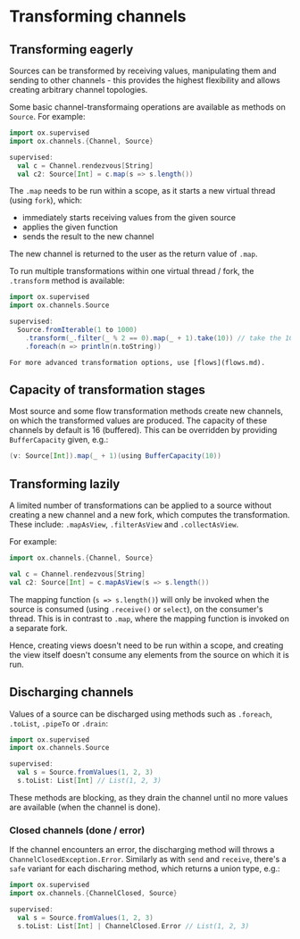 # Transforming channels 

## Transforming eagerly

Sources can be transformed by receiving values, manipulating them and sending to other channels - this provides the
highest flexibility and allows creating arbitrary channel topologies.

Some basic channel-transformaing operations are available as methods on `Source`. For example:

```scala
import ox.supervised
import ox.channels.{Channel, Source}

supervised:
  val c = Channel.rendezvous[String]
  val c2: Source[Int] = c.map(s => s.length())
```

The `.map` needs to be run within a scope, as it starts a new virtual thread (using `fork`), which:

* immediately starts receiving values from the given source
* applies the given function
* sends the result to the new channel

The new channel is returned to the user as the return value of `.map`.

To run multiple transformations within one virtual thread / fork, the `.transform` method is available:

```scala
import ox.supervised
import ox.channels.Source

supervised:
  Source.fromIterable(1 to 1000)
    .transform(_.filter(_ % 2 == 0).map(_ + 1).take(10)) // take the 10 first even numbers, incremented by 1
    .foreach(n => println(n.toString))
```

```{note}
For more advanced transformation options, use [flows](flows.md).
```

## Capacity of transformation stages

Most source and some flow transformation methods create new channels, on which the transformed values are produced. The capacity of
these channels by default is 16 (buffered). This can be overridden by providing `BufferCapacity` given, e.g.:

```scala
(v: Source[Int]).map(_ + 1)(using BufferCapacity(10))
```

## Transforming lazily

A limited number of transformations can be applied to a source without creating a new channel and a new fork, which
computes the transformation. These include: `.mapAsView`, `.filterAsView` and `.collectAsView`.

For example:

```scala
import ox.channels.{Channel, Source}

val c = Channel.rendezvous[String]
val c2: Source[Int] = c.mapAsView(s => s.length())
```

The mapping function (`s => s.length()`) will only be invoked when the source is consumed (using `.receive()` or 
`select`), on the consumer's thread. This is in contrast to `.map`, where the mapping function is invoked on a separate
fork.

Hence, creating views doesn't need to be run within a scope, and creating the view itself doesn't consume any elements
from the source on which it is run.

## Discharging channels

Values of a source can be discharged using methods such as `.foreach`, `.toList`, `.pipeTo` or `.drain`:

```scala
import ox.supervised
import ox.channels.Source

supervised:
  val s = Source.fromValues(1, 2, 3)
  s.toList: List[Int] // List(1, 2, 3)
```

These methods are blocking, as they drain the channel until no more values are available (when the channel is done).

### Closed channels (done / error)

If the channel encounters an error, the discharging method will throws a `ChannelClosedException.Error`. Similarly as 
with `send` and `receive`, there's a `safe` variant for each discharing method, which returns a union type, e.g.:

```scala
import ox.supervised
import ox.channels.{ChannelClosed, Source}

supervised:
  val s = Source.fromValues(1, 2, 3)
  s.toList: List[Int] | ChannelClosed.Error // List(1, 2, 3)
```
